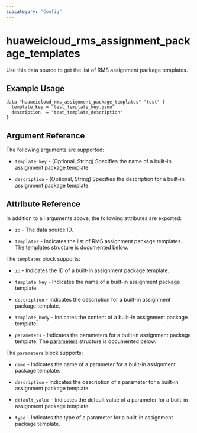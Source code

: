 ```yaml
---
subcategory: "Config"
---
```


# huaweicloud_rms_assignment_package_templates

Use this data source to get the list of RMS assignment package templates.

## Example Usage

```hcl
data "huaweicloud_rms_assignment_package_templates" "test" {
  template_key = "test_template_key.json"
  description  = "test_template_description"
}
```

## Argument Reference

The following arguments are supported:

* `template_key` - (Optional, String) Specifies the name of a built-in assignment package template.

* `description` - (Optional, String) Specifies the description for a built-in assignment package template.

## Attribute Reference

In addition to all arguments above, the following attributes are exported:

* `id` - The data source ID.

* `templates` - Indicates the list of RMS assignment package templates.
  The [templates](#Templates_Template) structure is documented below.

<a name="Templates_Template"></a>
The `templates` block supports:

* `id` - Indicates the ID of a built-in assignment package template.

* `template_key` - Indicates the name of a built-in assignment package template.

* `description` - Indicates the description for a built-in assignment package template.

* `template_body` - Indicates the content of a built-in assignment package template.

* `parameters` - Indicates the parameters for a built-in assignment package template.
  The [parameters](#Templates_TemplateParameter) structure is documented below.

<a name="Templates_TemplateParameter"></a>
The `parameters` block supports:

* `name` - Indicates the name of a parameter for a built-in assignment package template.

* `description` - Indicates the description of a parameter for a built-in assignment package template.

* `default_value` - Indicates the default value of a parameter for a built-in assignment package template.

* `type` - Indicates the type of a parameter for a built-in assignment package template.

